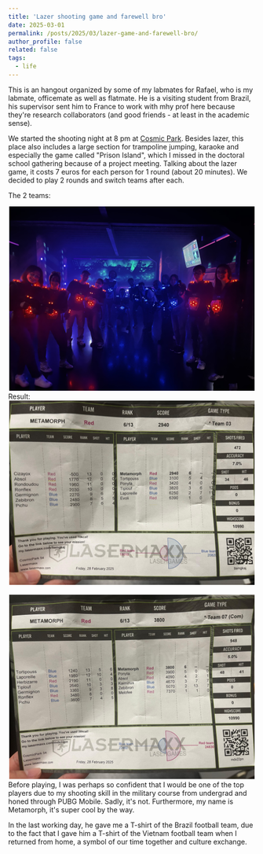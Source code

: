 ```yaml
---
title: 'Lazer shooting game and farewell bro'
date: 2025-03-01
permalink: /posts/2025/03/lazer-game-and-farewell-bro/
author_profile: false
related: false
tags:
  - life
---
```

This is an hangout organized by some of my labmates for Rafael, who is my labmate, officemate as well as flatmate. He is a visiting student from Brazil, his supervisor sent him to France to work with mhy prof here because they're research collaborators (and good friends - at least in the academic sense).

We started the shooting night at 8 pm at [Cosmic Park](https://www.google.com/maps/place/Cosmic+Park+54/@48.684242,6.2003571,15.94z/data=!4m14!1m7!3m6!1s0x479499787e26db93:0xc362fa5fa4c7833b!2sCosmic+Park+54!8m2!3d48.6848449!4d6.2041101!16s%2Fg%2F11hms47jd1!3m5!1s0x479499787e26db93:0xc362fa5fa4c7833b!8m2!3d48.6848449!4d6.2041101!16s%2Fg%2F11hms47jd1?entry=ttu&g_ep=EgoyMDI1MDMxMS4wIKXMDSoASAFQAw%3D%3D). Besides lazer, this place also includes a large section for trampoline jumping, karaoke and especially the game called "Prison Island", which I missed in the doctoral school gathering because of a project meeting. Talking about the lazer game, it costs 7 euros for each person for 1 round (about 20 minutes). We decided to play 2 rounds and switch teams after each.

The 2 teams:
<div style="text-align: center;">
    <img src="/images/lazer-game-and-farewell-bro/IMG_3960.JPG" alt="Centered Resized Image" width="500" />
</div>
Result:
<div style="text-align: center;">
    <img src="/images/lazer-game-and-farewell-bro/game1.jpg" alt="Centered Resized Image" width="500" />
</div>
<br>
<div style="text-align: center;">
    <img src="/images/lazer-game-and-farewell-bro/game2.jpg" alt="Centered Resized Image" width="500" />
</div>
Before playing, I was perhaps so confident that I would be one of the top players due to my shooting skill in the military course from undergrad and honed through PUBG Mobile. Sadly, it's not. Furthermore, my name is Metamorph, it's super cool by the way.

In the last working day, he gave me a T-shirt of the Brazil football team, due to the fact that I gave him a T-shirt of the Vietnam football team when I returned from home, a symbol of our time together and culture exchange.
